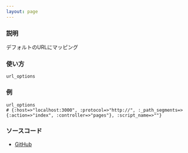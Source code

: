 ```yaml
---
layout: page
---
```

### 説明
デフォルトのURLにマッピング

### 使い方
    url_options

### 例
    url_options
    # {:host=>"localhost:3000", :protocol=>"http://", :_path_segments=>{:action=>"index", :controller=>"pages"}, :script_name=>""}

### ソースコード
* [GitHub](https://github.com/rails/rails/blob/f33d52c95217212cbacc8d5e44b5a8e3cdc6f5b3/actionpack/lib/action_dispatch/testing/integration.rb#L612)
